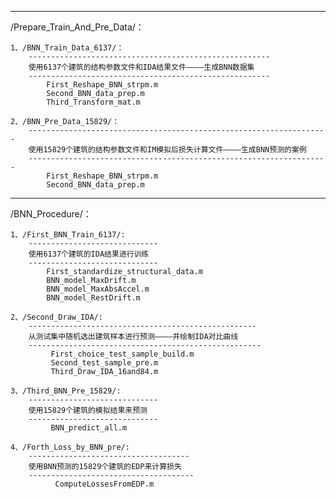 **********************************************************************************
/Prepare_Train_And_Pre_Data/：

    1、/BNN_Train_Data_6137/：
        ------------------------------------------------------
        使用6137个建筑的结构参数文件和IDA结果文件————生成BNN数据集
        ------------------------------------------------------
            First_Reshape_BNN_strpm.m
            Second_BNN_data_prep.m
            Third_Transform_mat.m

    2、/BNN_Pre_Data_15829/：
        -------------------------------------------------------------------
        使用15829个建筑的结构参数文件和IM模拟后损失计算文件————生成BNN预测的案例
        -------------------------------------------------------------------
            First_Reshape_BNN_strpm.m
            Second_BNN_data_prep.m
            
**********************************************************************************        
/BNN_Procedure/：

    1、/First_BNN_Train_6137/:
        -----------------------------
        使用6137个建筑的IDA结果进行训练
        -----------------------------
            First_standardize_structural_data.m
            BNN_model_MaxDrift.m
            BNN_model_MaxAbsAccel.m
            BNN_model_RestDrift.m
            
    2、/Second_Draw_IDA/:
        ---------------------------------------------------
        从测试集中随机选出建筑样本进行预测————并绘制IDA对比曲线
        ----------------------------------------------------
             First_choice_test_sample_build.m
             Second_test_sample_pre.m
             Third_Draw_IDA_16and84.m
             
    3、/Third_BNN_Pre_15829/:
        -----------------------------
        使用15829个建筑的模拟结果来预测
        -----------------------------
             BNN_predict_all.m
             
    4、/Forth_Loss_by_BNN_pre/:
        ------------------------------------
        使用BNN预测的15829个建筑的EDP来计算损失
        -------------------------------------
              ComputeLossesFromEDP.m
